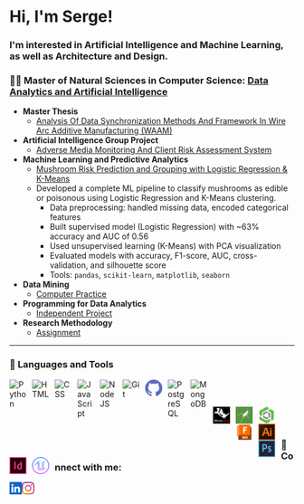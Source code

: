 <h1>Hi, I'm Serge!</h1>
<h3>I'm interested in Artificial Intelligence and Machine Learning, as well as Architecture and Design.</h3>



### 👨‍💻 Master of Natural Sciences in Computer Science: **[Data Analytics and Artificial Intelligence](https://tsi.lv/study_programmes/double-degree-in-computer-sciencedata-analytics-and-artificial-intelligence/)**


- <b>Master Thesis</b>
  - [Analysis Of Data Synchronization Methods And Framework In Wire Arc Additive Manufacturing (WAAM)](https://github.com/SergejsKopils/TSI-Institute/tree/main/TSI-Thesis-waam-sync-anomaly-framework)</b>
- <b>Artificial Intelligence Group Project</b>
  - [Adverse Media Monitoring And Client Risk Assessment System](https://github.com/SergejsKopils/Artificial-Intelligence-Group-Project)
- <b>Machine Learning and Predictive Analytics</b>
  - [Mushroom Risk Prediction and Grouping with Logistic Regression & K-Means](https://github.com/SergejsKopils/TSI-Institute/tree/main/TSI-Machine-Learning-and-Predictive-Analytics)
  - Developed a complete ML pipeline to classify mushrooms as edible or poisonous using Logistic Regression and K-Means clustering.  
    - Data preprocessing: handled missing data, encoded categorical features  
    - Built supervised model (Logistic Regression) with ~63% accuracy and AUC of 0.56  
    - Used unsupervised learning (K-Means) with PCA visualization  
    - Evaluated models with accuracy, F1-score, AUC, cross-validation, and silhouette score  
    - Tools: `pandas`, `scikit-learn`, `matplotlib`, `seaborn`
- <b>Data Mining</b>
  - [Computer Practice](https://github.com/SergejsKopils/TSI-Institute/tree/main/TSI-Data-Mining)
- <b>Programming for Data Analytics</b>
  - [Independent Project](https://github.com/SergejsKopils/TSI-Institute/tree/main/TSI-Programming-for-Data-Analytics/Independent-Project)
- <b>Research Methodology</b>
  - [Assignment](https://github.com/SergejsKopils/TSI-Institute/tree/main/TSI-Research-Methodology-continued)

---

 ### 🧰 Languages and Tools

<img align="left" alt="Python" width="30px" style="padding-right:10px;" src="https://cdn.jsdelivr.net/gh/devicons/devicon@latest/icons/python/python-original.svg" />
<img align="left" alt="HTML" width="30px" style="padding-right:10px;" src="https://cdn.jsdelivr.net/gh/devicons/devicon/icons/html5/html5-plain.svg" />
<img align="left" alt="CSS" width="30px" style="padding-right:10px;" src="https://cdn.jsdelivr.net/gh/devicons/devicon/icons/css3/css3-plain.svg" />
<img align="left" alt="JavaScript" width="30px" style="padding-right:10px;" src="https://cdn.jsdelivr.net/gh/devicons/devicon/icons/javascript/javascript-plain.svg" />
<img align="left" alt="NodeJS" width="30px" style="padding-right:10px;" src="https://cdn.jsdelivr.net/gh/devicons/devicon/icons/nodejs/nodejs-original.svg" />
<img align="left" alt="Git" width="30px" style="padding-right:10px;" src="https://cdn.jsdelivr.net/gh/devicons/devicon/icons/git/git-original.svg" />
<img align="left" alt="GitHub" width="30px" style="padding-right:10px;" src="https://github.com/SergejsKopils/Assets/blob/main/icon/github-icon-2.svg" />
<img align="left" alt="PostgreSQL" width="30px" style="padding-right:10px;" src="https://cdn.jsdelivr.net/gh/devicons/devicon@latest/icons/postgresql/postgresql-original.svg"/>
<img align="left" alt="MongoDB" width="30px" style="padding-right:10px;" src="https://cdn.jsdelivr.net/gh/devicons/devicon@latest/icons/mongodb/mongodb-original-wordmark.svg"/>
          
<br><br>

<img align="left" alt="Rhino 3D Logo" width="30" style="padding-right:10px;" src="https://raw.githubusercontent.com/SergejsKopils/Assets/main/icon/rhinoceros-3d-seeklogo.png"/>
<img align="left" alt="Grasshopper Logo" width="30" style="padding-right:10px;" src="https://github.com/SergejsKopils/Assets/blob/main/icon/grasshopper-3d-seeklogo.png"/>
<img align="left" alt="OnshapeLogo" width="30" style="padding-right:10px;" src="https://github.com/SergejsKopils/Assets/blob/main/icon/Onshape%20logo.png"/>
<img align="left" alt="Fusion 360 Logo" width="30" style="padding-right:10px;" src="https://github.com/SergejsKopils/Assets/blob/main/icon/autodesk-fusion-360-logo-png_seeklogo-482400.png"/>
<img align="left" alt="Illustrator" width="30px" style="padding-right:10px;" src="https://github.com/SergejsKopils/Assets/blob/main/icon/Illustrator_2.png"/>
<img align="left" alt="Photoshop" width="30px" style="padding-right:10px;" src="https://github.com/SergejsKopils/Assets/blob/main/icon/Photoshop_2.png" />
<img align="left" alt="InDesign" width="30px" style="padding-right:10px;" src="https://github.com/SergejsKopils/Assets/blob/main/icon/InDesign_2.png"/>
<img align="left" alt="Unreal Engine" width="30px" style="padding-right:10px;" src="https://github.com/SergejsKopils/Assets/blob/main/icon/unreal-engine.png"/>


>


<br><br>
    
### 🤳 Connect with me:

[<img align="left" alt="sergejs-kopils | LinkedIn" width="22px" src="https://github.com/SergejsKopils/Assets/blob/main/icon/linkedin-icon-3.svg" />][linkedin]
[<img align="left" alt="sergejs.kopils | Instagram" width="22px" src="https://github.com/SergejsKopils/Assets/blob/main/icon/instagram-2016-5.svg" />][instagram]

[linkedin]: https://www.linkedin.com/in/sergejs-kopils  
[instagram]: https://www.instagram.com/sergejs.kopils  

<!--
[<img align="left" alt="JoshMadakor | LinkedIn" width="22px" src="https://cdn.jsdelivr.net/npm/simple-icons@v3/icons/linkedin.svg" />][linkedin]
[<img align="left" alt="sergejs.kopils | Instagram" width="22px" src="https://cdn.jsdelivr.net/npm/simple-icons@v3/icons/instagram.svg" />][instagram]

<img align="left" alt="Photoshop" width="30px" style="padding-right:10px;" src="https://cdn.jsdelivr.net/gh/devicons/devicon@latest/icons/photoshop/photoshop-original.svg" />
<img align="left" alt="Photoshop" width="30px" style="padding-right:10px;" src="https://github.com/SergejsKopils/Assets/blob/main/icon/Photoshop.png" />
<img align="left" alt="Illustrator" width="30px" style="padding-right:10px;" src="https://github.com/SergejsKopils/Assets/blob/main/icon/Illustrator.png"/>
<img align="left" alt="InDesign" width="30px" style="padding-right:10px;" src="https://github.com/SergejsKopils/Assets/blob/main/icon/InDesign.png"/

**joshmadakor1/joshmadakor1** is a ✨ _special_ ✨ repository because its `README.md` (this file) appears on your GitHub profile.

Here are some ideas to get you started:

- 🔭 I’m currently working on ...
- 🌱 I’m currently learning ...
- 👯 I’m looking to collaborate on ...
- 🤔 I’m looking for help with ...
- 💬 Ask me about ...
- 📫 How to reach me: ...
- 😄 Pronouns: ...
- ⚡ Fun fact: ...
-->




<!---
- 👋 Hi, I’m Serge or Sergejs Kopils.
- 👀 I’m interested in Artificial Intelligence and Machine Learning, data analytics and Big Data Technologies.
- 🌱 I’m currently learning Advanced AI algorithms and their applications in various industries, latest trends in Big Data and predictive analytics, Cloud Computing and its integration with AI/ML.
- 💞️ I’m looking to collaborate on projects that leverage AI and ML to solve complex challenges.
- 📫 How to reach me: kopserge@gmail.com
- ⚡ Fun fact about me: I am currently pursuing two master's degrees simultaneously, reflecting my diverse interests and dedication. One is in Computer Science with a focus on Data Analytics and Artificial Intelligence from the University of the West of England (UWE), and the other is in Architecture RISEBA Faculty of Architecture and Design (RISEBA FAD), Latvia, where I am deeply interested in integrating machine learning and AI into architectural design.  


SergejsKopils/SergejsKopils is a ✨ special ✨ repository because its `README.md` (this file) appears on your GitHub profile.
You can click the Preview link to take a look at your changes.
--->
